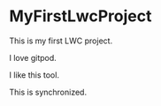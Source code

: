 # MyFirstLwcProject
This is my first LWC project.

I love gitpod.

I like this tool.

This is synchronized.
